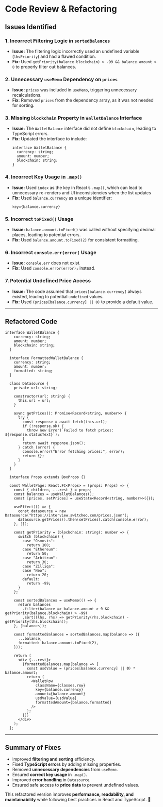 # Code Review & Refactoring

## Issues Identified

### 1. Incorrect Filtering Logic in `sortedBalances`
- **Issue:** The filtering logic incorrectly used an undefined variable (`lhsPriority`) and had a flawed condition.
- **Fix:** Used `getPriority(balance.blockchain) > -99 && balance.amount > 0` to properly filter out balances.

### 2. Unnecessary `useMemo` Dependency on `prices`
- **Issue:** `prices` was included in `useMemo`, triggering unnecessary recalculations.
- **Fix:** Removed `prices` from the dependency array, as it was not needed for sorting.

### 3. Missing `blockchain` Property in `WalletBalance` Interface
- **Issue:** The `WalletBalance` interface did not define `blockchain`, leading to TypeScript errors.
- **Fix:** Updated the interface to include:
  ```tsx
  interface WalletBalance {
    currency: string;
    amount: number;
    blockchain: string;
  }
  ```
  
### 4. Incorrect Key Usage in `.map()`
- **Issue:** Used `index` as the key in React’s `.map()`, which can lead to unnecessary re-renders and UI inconsistencies when the list updates
- **Fix:** Used `balance.currency` as a unique identifier:
  ```tsx
  key={balance.currency}
  ```

### 5. Incorrect `toFixed()` Usage
- **Issue:** `balance.amount.toFixed()` was called without specifying decimal places, leading to potential errors.
- **Fix:** Used `balance.amount.toFixed(2)` for consistent formatting.

### 6. Incorrect `console.err(error)` Usage
- **Issue:** `console.err` does not exist.
- **Fix:** Used `console.error(error);` instead.

### 7. Potential Undefined Price Access
- **Issue:** The code assumed that `prices[balance.currency]` always existed, leading to potential `undefined` values.
- **Fix:** Used `(prices[balance.currency] || 0)` to provide a default value.

---

## Refactored Code

```tsx
interface WalletBalance {
    currency: string;
    amount: number;
    blockchain: string;
  }
  
  interface FormattedWalletBalance {
    currency: string;
    amount: number;
    formatted: string;
  }
  
  class Datasource {
    private url: string;
  
    constructor(url: string) {
      this.url = url;
    }
  
    async getPrices(): Promise<Record<string, number>> {
      try {
        const response = await fetch(this.url);
        if (!response.ok) {
          throw new Error(`Failed to fetch prices: ${response.statusText}`);
        }
        return await response.json();
      } catch (error) {
        console.error("Error fetching prices:", error);
        return {};
      }
    }
  }
  
  interface Props extends BoxProps {}
  
  const WalletPage: React.FC<Props> = (props: Props) => {
    const { children, ...rest } = props;
    const balances = useWalletBalances();
    const [prices, setPrices] = useState<Record<string, number>>({});
  
    useEffect(() => {
      const datasource = new Datasource("https://interview.switcheo.com/prices.json");
      datasource.getPrices().then(setPrices).catch(console.error);
    }, []);
  
    const getPriority = (blockchain: string): number => {
      switch (blockchain) {
        case "Osmosis":
          return 100;
        case "Ethereum":
          return 50;
        case "Arbitrum":
          return 30;
        case "Zilliqa":
        case "Neo":
          return 20;
        default:
          return -99;
      }
    };
  
    const sortedBalances = useMemo(() => {
      return balances
        .filter(balance => balance.amount > 0 && getPriority(balance.blockchain) > -99)
        .sort((lhs, rhs) => getPriority(rhs.blockchain) - getPriority(lhs.blockchain));
    }, [balances]);
  
    const formattedBalances = sortedBalances.map(balance => ({
      ...balance,
      formatted: balance.amount.toFixed(2),
    }));
  
    return (
      <div {...rest}>
        {formattedBalances.map(balance => {
          const usdValue = (prices[balance.currency] || 0) * balance.amount;
          return (
            <WalletRow
              className={classes.row}
              key={balance.currency}
              amount={balance.amount}
              usdValue={usdValue}
              formattedAmount={balance.formatted}
            />
          );
        })}
      </div>
    );
  };
```

---

## Summary of Fixes
- Improved **filtering and sorting** efficiency.
- Fixed **TypeScript errors** by adding missing properties.
- Removed **unnecessary dependencies** from `useMemo`.
- Ensured **correct key usage** in `.map()`.
- Improved **error handling** in `Datasource`.
- Ensured safe access to **price data** to prevent undefined values.

This refactored version improves **performance, readability, and maintainability** while following best practices in React and TypeScript. 🚀

